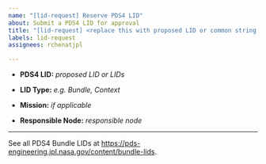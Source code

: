 ```yaml
---
name: "[lid-request] Reserve PDS4 LID"
about: Submit a PDS4 LID for approval
title: "[lid-request] <replace this with proposed LID or common string of multiple LIDs>"
labels: lid-request
assignees: rchenatjpl

---
```


* **PDS4 LID:** _proposed LID or LIDs_

* **LID Type:** _e.g. Bundle, Context_
  
* **Mission:** _if applicable_

* **Responsible Node:** _responsible node_

---

See all PDS4 Bundle LIDs at https://pds-engineering.jpl.nasa.gov/content/bundle-lids.
